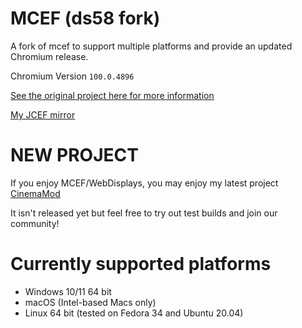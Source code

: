 # MCEF (ds58 fork)
A fork of mcef to support multiple platforms and provide an updated Chromium release.

Chromium Version `100.0.4896`

[See the original project here for more information](https://github.com/montoyo/mcef)

[My JCEF mirror](https://ds58-mcef-mirror.ewr1.vultrobjects.com/)

# NEW PROJECT
If you enjoy MCEF/WebDisplays, you may enjoy my latest project [CinemaMod](https://github.com/CinemaMod)

It isn't released yet but feel free to try out test builds and join our community!

# Currently supported platforms
- Windows 10/11 64 bit
- macOS (Intel-based Macs only)
- Linux 64 bit (tested on Fedora 34 and Ubuntu 20.04)
